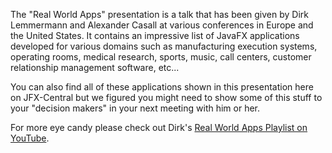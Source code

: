 The "Real World Apps" presentation is a talk that has been given by Dirk Lemmermann and Alexander Casall at various
conferences in Europe and the United States. It contains an impressive list of JavaFX applications developed for various domains
such as manufacturing execution systems, operating rooms, medical research, sports, music, call centers, customer 
relationship management software, etc...

You can also find all of these applications shown in this presentation here on JFX-Central but we figured you might need 
to show some of this stuff to your "decision makers" in your next meeting with him or her.

For more eye candy please check out Dirk's [Real World Apps Playlist on YouTube](https://www.youtube.com/playlist?list=PLUuxQkXkh-hiVY0lRIX3hWb3jCy7PLB-K).


